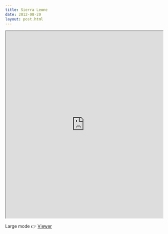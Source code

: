 ```yaml
---
title: Sierra Leone
date: 2012-08-20
layout: post.html
---
```


<div class="mapParent">
    <iframe id="sierra-leone"
        width="100%"
        height="600px"
        src="http://devseed.com/project-connect-visualizations/countries/sierra-leone_map/">
    </iframe>
</div>

Large mode 👉 [Viewer](../../countries/sierra-leone_map/)